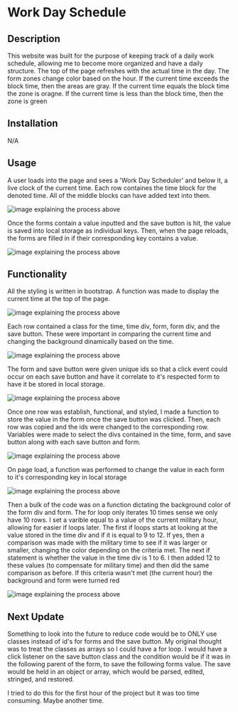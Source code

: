 # Work Day Schedule 

## Description

This website was built for the purpose of keeping track of a daily work schedule, allowing me to become more organized and have a daily structure. The top of the page refreshes with the actual time in the day. The form zones change color based on the hour. If the current time exceeds the block time, then the areas are gray. If the current time equals the block time the zone is oragne. If the current time is less than the block time, then the zone is green

## Installation

N/A

## Usage

A user loads into the page and sees a 'Work Day Scheduler' and below it, a live clock of the current time. Each row containes the time block for the denoted time. All of the middle blocks can have added text into them.

![image explaining the process above](./Assets/IMG1.JPG)

Once the forms contain a value inputted and the save button is hit, the value is saved into local storage as individual keys. Then, when the page reloads, the forms are filled in if their corresponding key contains a value.

![image explaining the process above](./Assets/IMG2.JPG)

## Functionality

All the styling is written in bootstrap. A function was made to display the current time at the top of the page.

![image explaining the process above](./Assets/IMG5.JPG)

 Each row contained a class for the time, time div, form, form div, and the save button. These were important in comparing the current time and changing the background dinamically based on the time. 

![image explaining the process above](./Assets/IMG3.JPG)

The form and save button were given unique ids so that a click event could occur on each save button and have it correlate to it's respected form to have it be stored in local storage.

![image explaining the process above](./Assets/IMG4.JPG)

Once one row was establish, functional, and styled, I made a function to store the value in the form once the save button was clicked. Then, each row was copied and the ids were changed to the corresponding row. Variables were made to select the divs contained in the time, form, and save button along with each save button and form.

![image explaining the process above](./Assets/IMG6.JPG)

On page load, a function was performed to change the value in each form to it's corresponding key in local storage

![image explaining the process above](./Assets/IMG7.JPG)

Then a bulk of the code was on a function dictating the background color of the form div and form. The for loop only iterates 10 times sense we only have 10 rows. I set a varible equal to a value of the current military hour, allowing for easier if loops later. The first if loops starts at looking at the value stored in the time div and if it is equal to 9 to 12. If yes, then a comparison was made with the military time to see if it was larger or smaller, changing the color depending on the criteria met. The next if statement is whether the value in the time div is 1 to 6. I then added 12 to these values (to compensate for military time) and then did the same comparison as before. If this criteria wasn't met (the current hour) the background and form were turned red

![image explaining the process above](./Assets/IMG8.JPG)

## Next Update

Something to look into the future to reduce code would be to ONLY use classes instead of id's for forms and the save button. My original thought was to treat the classes as arrays so I could have a for loop. I would have a click listener on the save button class and the condition would be if it was in the following parent of the form, to save the following forms value. The save would be held in an object or array, which would be parsed, edited, stringed, and restored.

I tried to do this for the first hour of the project but it was too time consuming. Maybe another time.